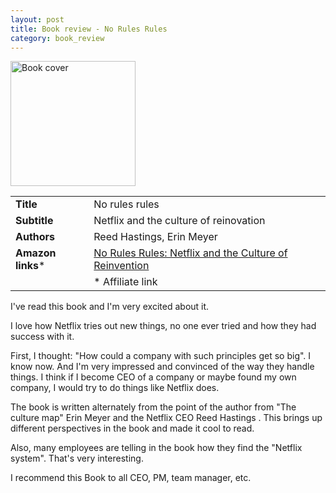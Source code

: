 ```yaml
---
layout: post
title: Book review - No Rules Rules
category: book_review
---
```


<img alt="Book cover" src="https://m.media-amazon.com/images/I/414KRC8ts+L.jpg" height="200" />

| | |
|------------------|----------------------------------------|
| **Title**        | No rules rules                         |
| **Subtitle**     | Netflix and the culture of reinovation |
| **Authors**      | Reed Hastings, Erin Meyer              |
| **Amazon links***   |<a target="_blank" href="https://www.amazon.com/gp/product/1984877860/ref=as_li_tl?ie=UTF8&camp=1789&creative=9325&creativeASIN=1984877860&linkCode=as2&tag=roundcheckbox-20&linkId=083103988562196e251f34616c838e15">No Rules Rules: Netflix and the Culture of Reinvention</a><img src="//ir-na.amazon-adsystem.com/e/ir?t=roundcheckbox-20&l=am2&o=1&a=1984877860" width="1" height="1" border="0" alt="" style="border:none !important; margin:0px !important;" />|
| | * Affiliate link |


I've read this book and I'm very excited about it. 

I love how Netflix tries out new things, no one ever tried and how they had success with it.

First, I thought: "How could a company with such principles get so big". I know now. And I'm very impressed and convinced of the way they handle things. I think if I become CEO of a company or maybe found my own company, I would try to do things like Netflix does.

The book is written alternately from the point of the author from "The culture map" Erin Meyer and the Netflix CEO Reed Hastings . This brings up different perspectives in the book and made it cool to read.

Also, many employees are telling in the book how they find the "Netflix system". That's very interesting.

I recommend this Book to all CEO, PM, team manager, etc.
